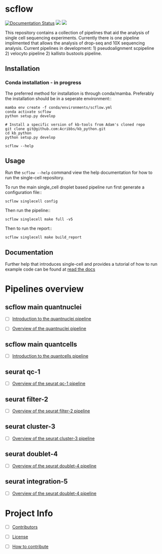 # scflow

<p align="left">
	<a href='https://single-cell.readthedocs.io/en/latest/?badge=latest'>
    <img src='https://readthedocs.org/projects/single-cell/badge/?version=latest' alt='Documentation Status' /></a>
	<a href="https://github.com/Acribbs/scflow/actions/workflows/aattggcc_python.yml/badge.svg", alt="Actions">
		<img src="https://github.com/Acribbs/scflow/actions/workflows/aattggcc_python.yml/badge.svg" /></a>
	<a href="https://twitter.com/CribbsP?lang=en", alt="Twitter followers">
		<img src="https://img.shields.io/twitter/url/http/shields.io.svg?style=social&logo=twitter" /></a>
</p>


This repository contains a collection of pipelines that aid the analysis of single cell sequencing experiments. Currently there is one pipeline implimented that allows the analysis of drop-seq and 10X sequencing analysis. Current pipelines in development: 1) pseudoalignment scpipeline 2) velocyto pipeline 2) kallisto bustools pipeline.

## Installation

### Conda installation - **in progress**

The preferred method for installation is through conda/mamba.  Preferably the
installation should be in a seperate environment::

    mamba env create -f conda/environments/scflow.yml
    conda activate scflow
    python setup.py develop

    # Install a specific version of kb-tools from Adam's cloned repo
    git clone git@github.com:Acribbs/kb_python.git
    cd kb_python
    python setup.py develop
    
    scflow --help

## Usage

Run the ``scflow --help`` command view the help documentation for how to run the single-cell repository.

To run the main single_cell droplet based pipeline run first generate a configuration file::

    scflow singlecell config

Then run the pipeline::

    scflow singlecell make full -v5

Then to run the report::

    scflow singlecell make build_report

## Documentation

Further help that introduces single-cell and provides a tutorial of how to run example
code can be found at [read the docs](http://single-cell.readthedocs.io/)

# Pipelines overview

## scflow main quantnuclei


- [ ] [Introduction to the quantnuclei pipeline](docs/pipelines/Singlenuclei.rst)

- [ ] [Overview of the quantnuclei pipeline](docs/pipelines/quantnuclei.md)

## scflow main quantcells

- [ ] [Introduction to the quantcells pipeline](docs/pipelines/Singlecell.rst)

## seurat qc-1  

- [ ] [Overview of the seurat qc-1 pipeline](docs/pipelines/seurat_qc-1.md)

## seurat filter-2

- [ ] [Overview of the seurat filter-2 pipeline](docs/pipelines/seurat_filter-2.md)

## seurat cluster-3

- [ ] [Overview of the seurat cluster-3 pipeline](docs/pipelines/seurat_cluster-3.md)

## seurat doublet-4

- [ ] [Overview of the seurat doublet-4 pipeline](docs/pipelines/seurat_doublet-4.md)

## seurat integration-5

- [ ] [Overview of the seurat doublet-4 pipeline](docs/pipelines/seurat_doublet-4.md)

# Project Info

- [ ] [Contributors](docs/project_info/Contributing.rst)

- [ ] [License](docs/project_info/License.rst)

- [ ] [How to contribute](docs/project_info/how_to_contribute.rst)
